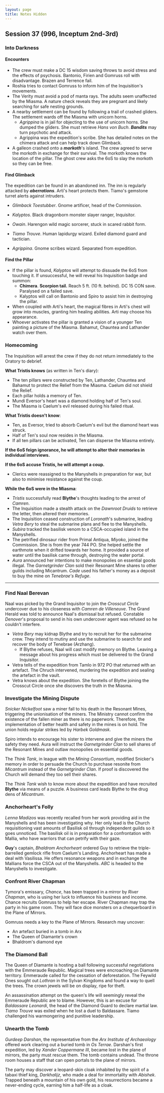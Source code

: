 ```yaml
---
layout: page
title: Notes Hidden
---
```


## **Session 37 (996, Inceptum 2nd-3rd)**

### Into Darkness

#### **Encounters**

- The crew must make a DC 15 wisdom saving throws to avoid stress and the effects of psychosis. Bantonio, Firien and Gomruss roll with disadvantage. Brazen and Terrence fail.
- Roshia tries to contact Gomruss to inform him of the Inquisition's movements.
- The Verity must avoid a pod of manta rays. The adults seem unaffected by the Miasma. A nature check reveals they are pregnant and likely searching for safe nesting grounds.
- A nearby settlement can be found by following a trail of crashed gliders. The settlement wards off the Miasma with unicorn horns.
  - *Agrippina* is in jail for objecting to the use of unicorn horns. She dumped the gliders. She must retrieve *Hans von Buch*. ***Bandits*** may turn psychotic and attack.
  - Agrippina was the expedition's scribe. She has detailed notes on the chimera attack and can help track down Glimback.
- A galleon crashed onto a ***morkoth***'s island. The crew agreed to serve the morkoth in exchange for their survival. The morkoth knows the location of the pillar. The ghost crew asks the 6oS to slay the morkoth so they can be free.

#### **Find Glimback**

The expedition can be found in an abandoned inn. The inn is regularly attacked by ***aberrations***. Arti's heart protects them. Tiamo's gemstone turret alerts against intruders.

- *Glimback Toestubber*. Gnome artificer, head of the Commission.
- *Kalyptos*. Black dragonborn monster slayer ranger, Inquisitor.
- *Owain*. Harengon wild magic sorcerer, stuck in scared rabbit form.
- *Tiamo Trouve*. Human lapidurgy wizard. Exiled diamond guard and tactician.

- *Agrippina*. Gnome scribes wizard. Separated from expedition.

#### **Find the Pillar**

- If the pillar is found, *Kalyptos* will attempt to dissuade the 6oS from touching it. If unsuccessful, he will reveal his Inquisition badge and summon:
  - **Chimera**. **Scorpion tail.** Reach 5 ft. (10 ft. behind). DC 15 CON save. Paralysed on a failed save.
  - Kalyptos will call on Bantonio and Spiro to assist him in destroying the pillar.
- When coupled with Arti's heart, the magical fibres in Arti's chest will grow into muscles, granting him healing abilities. Arti may choose his appearance.
- Whoever activates the pillar is granted a vision of a younger Ten painting a picture of the Miasma. Bahamut, Chauntea and Lathander watch over them.

### Homecoming

The Inquisition will arrest the crew if they do not return immediately to the Oratory to debrief.

**What Tristis knows** (as written in Ten's diary):
- The ten pillars were constructed by Ten, Lathander, Chauntea and Bahamut to protect the Relief from the Miasma. Caelum did not shield the Relief.
- Each pillar holds a memory of Ten.
- Mundi Eversor's heart was a diamond holding half of Ten's soul.
- The Miasma is Caelum's evil released during his failed ritual.

**What Tristis doesn't know**:
- Ten, as Eversor, tried to absorb Caelum's evil but the diamond heart was struck.
- Half of Ten's soul now resides in the Miasma.
- If all ten pillars can be activated, Ten can disperse the Miasma entirely.

**If the 6oS feign ignorance, he will attempt to alter their memories in individual interviews.**

**If the 6oS accuse Tristis, he will attempt a coup.**
- Clerics were reassigned to the Manyshells in preparation for war, but also to minimise resistance against the coup.

**While the 6oS were in the Miasma**:
- *Tristis* successfully read **Blythe**'s thoughts leading to the arrest of *Camren*.
- The Inquisition made a stealth attack on the *Dawnroot Druids* to retrieve the letter, then altered their memories.
- The Inquisition ceased construction of *Loronath*'s submarine, leading *Vetra Bery* to steal the submarine plans and flee to the Manyshells.
- *Subira* tracked the basilisk venom to a CSCA-occupied island in the Manyshells.
- The petrified dinosaur rider from Primal Antiqua, *Miyoko*, joined the Commission. She is from the year 744 PO. She helped settle the earthmote when it drifted towards her home. It provided a source of water until the basilisk came through, destroying the water portal.
- *Aura* announced her intentions to make monopolies on essential goods illegal. The *Garnetgrinder Clan* sold their Resonant Mine shares to other guilds including Micantrum. *Cade* used his father's money as a deposit to buy the mine on *Tenebrae's Refuge*.

---

### Find Naal Berevan

Naal was picked by the Grand Inquisitor to join the *Crosscut Circle* undercover due to his closeness with *Camren de Villeneuve*. The Grand Herald was told to announce Naal's dismissal but refused. Constable *Denover*'s proposal to send in his own undercover agent was refused so he couldn't interfere.

- *Vetra Bery* may kidnap Blythe and try to recruit her for the submarine crew. They intend to mutiny and use the submarine to search for and recover the body of Tenebrae (Arzhang).
  - If Blythe refuses, Naal will cast modify memory on Blythe. Leaving a message about his progress which must be delivered to the Grand Inquisitor.
- Vetra tells of the expedition from Tamlo in 972 PO that returned with an artefact. The Chruch intervened, murdering the expedition and sealing the artefact in the vault.
- Vetra knows about the expedition. She foretells of Blythe joining the Crosscut Circle once she discovers the truth in the Miasma.

### Investigate the Mining Dispute

*Snicker Nickelfoot* saw a miner fall to his death in the Resonant Mines, triggering the unionisation of the miners. The Ministry cannot confirm the existence of the fallen miner as there is no paperwork. Therefore, the implementation of better health and safety in the mines is on hold. The union holds regular strikes led by *Harbek Goldmask*.

Spiro intends to encourage his sister to intervene and give the miners the safety they need. Aura will instruct the *Garnetgrinder Clan* to sell shares of the Resonant Mines and outlaw monopolies on essential goods.

The *Think Tank*, in league with the *Mining Consortium*, modified Snicker's memory in order to persuade the Church to purchase resonite from *Micantrum* instead of the *Garnetgrinder Clan*. If proof is discovered the Church will demand they too sell their shares.

The *Think Tank* wish to know more about the expedition and have recruited **Blythe** via means of a puzzle. A business card leads Blythe to the drug dens of *Micantrum*.

### Anchorheart's Folly

*Lenna Madizos* was recently recalled from her work providing aid in the Manyshells and has been investigating why. Her only lead is the Church requisitioning vast amounts of Basilisk oil through independent guilds so it goes unnoticed. The basilisk oil is in preparation for a confrontation with Mallia, who have warriors that can petrify with their gaze.

**Guy**'s captain, *Bhaldrom Anchorheart* ordered Guy to retrieve the triple-barrelled gemlock rifle from Caelum's Landing. Anchorheart has made a deal with Vasilissa. He offers resonance weapons and in exchange the Mallians force the CSCA out of the Manyshells. *ABC* is headed to the Manyshells to investigate.

### Confront River Chapman

Tymora's emissary, *Chance*, has been trapped in a mirror by *River Chapman*, who is using her luck to influence his business and income. Chance recruits Gomruss to help her escape. River Chapman may trap the party in his game room. They will face dice monsters on a chequerboard in the Plane of Mirrors.

Gomruss needs a key to the Plane of Mirrors. Research may uncover:
- An artefact buried in a tomb in Arx
- The Queen of Diamante's crown
- Bhaldrom's diamond eye

### The Diamond Ball

The Queen of Diamante is hosting a ball following successful negotiations with the Emmeraude Republic. Magical trees were encroaching on Diamante territory. Emmeraude called for the cessation of deforestation. The Feywild Ones sought out *Lothran* in the Sylvan Kingdoms and found a way to quell the trees. The crown jewels will be on display, ripe for theft.

An assassination attempt on the queen's life will seemingly reveal the Emmeraude Republic are to blame. However, this is an excuse for *Baldassare Leonardi*, the head of the Diamond Guard to declare martial law. *Tiamo Trouve* was exiled when he lost a duel to Baldassare. Tiamo challenged his warmongering and punitive leadership.

### Unearth the Tomb

*Gurdeep Darshan*, the representative from the *Arx Institute of Archaeology* offered work clearing out a buried tomb in *Os Terrae*. Darshan's first expedition, led by *Xander Coppermane III*, became lost in the plane of mirrors, the party must rescue them. The tomb contains undead. The throne room houses a staff that can open portals to the plane of mirrors.

The party may discover a leopard-skin cloak inhabited by the spirit of a tabaxi thief king, *Darkhalijz*, who made a deal for immortality with *Abishek*. Trapped beneath a mountain of his own gold, his resurrections became a never-ending cycle, earning him a half-life as a cloak.
